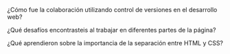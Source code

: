 ¿Cómo fue la colaboración utilizando control de versiones en el desarrollo web?

¿Qué desafíos encontrasteis al trabajar en diferentes partes de la página?

¿Qué aprendieron sobre la importancia de la separación entre HTML y CSS?
